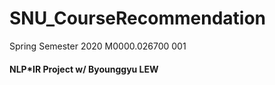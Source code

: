 # SNU_CourseRecommendation
Spring Semester 2020 M0000.026700 001
#### NLP*IR Project w/ Byounggyu LEW
